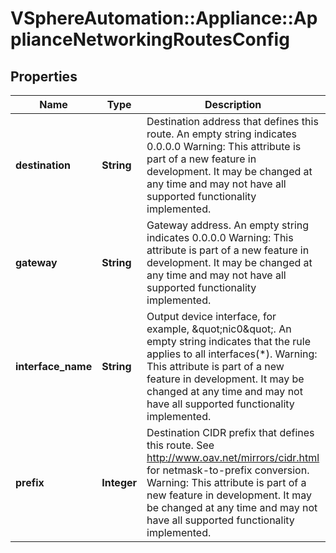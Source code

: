 # VSphereAutomation::Appliance::ApplianceNetworkingRoutesConfig

## Properties
Name | Type | Description | Notes
------------ | ------------- | ------------- | -------------
**destination** | **String** | Destination address that defines this route. An empty string indicates 0.0.0.0 Warning: This attribute is part of a new feature in development. It may be changed at any time and may not have all supported functionality implemented. | [optional] 
**gateway** | **String** | Gateway address. An empty string indicates 0.0.0.0 Warning: This attribute is part of a new feature in development. It may be changed at any time and may not have all supported functionality implemented. | [optional] 
**interface_name** | **String** | Output device interface, for example, \&quot;nic0\&quot;. An empty string indicates that the rule applies to all interfaces(*). Warning: This attribute is part of a new feature in development. It may be changed at any time and may not have all supported functionality implemented. | [optional] 
**prefix** | **Integer** | Destination CIDR prefix that defines this route.  See http://www.oav.net/mirrors/cidr.html for netmask-to-prefix conversion. Warning: This attribute is part of a new feature in development. It may be changed at any time and may not have all supported functionality implemented. | 


